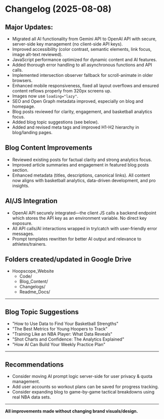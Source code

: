 # Changelog (2025-08-08)

## Major Updates:
- Migrated all AI functionality from Gemini API to OpenAI API with secure, server-side key management (no client-side API keys).
- Improved accessibility (color contrast, semantic elements, link focus, image alt-text reviewed).
- JavaScript performance optimized for dynamic content and AI features.
- Added thorough error handling to all asynchronous functions and API calls.
- Implemented intersection observer fallback for scroll-animate in older browsers.
- Enhanced mobile responsiveness, fixed all layout overflows and ensured content reflows properly from 320px screens up.
- Images now use `loading="lazy"`.
- SEO and Open Graph metadata improved, especially on blog and homepage.
- Blog posts reviewed for clarity, engagement, and basketball analytics focus.
- Added blog topic suggestions (see below).
- Added and revised meta tags and improved H1-H2 hierarchy in blog/landing pages.

## Blog Content Improvements
- Reviewed existing posts for factual clarity and strong analytics focus.
- Improved article summaries and engagement in featured blog posts section.
- Enhanced metadata (titles, descriptions, canonical links). All content now aligns with basketball analytics, data-driven development, and pro insights.

## AI/JS Integration
- OpenAI API securely integrated—the client JS calls a backend endpoint which stores the API key as an environment variable. No direct key exposure.
- All API calls/AI interactions wrapped in try/catch with user-friendly error messages.
- Prompt templates rewritten for better AI output and relevance to athletes/trainers.

## Folders created/updated in Google Drive
- Hoopscope_Website
  - Code/
  - Blog_Content/
  - Changelogs/
  - Readme_Docs/

---

## Blog Topic Suggestions
- "How to Use Data to Find Your Basketball Strengths"
- "The Best Metrics for Young Hoopers to Track"
- "Training Like an NBA Player: What Data Reveals"
- "Shot Charts and Confidence: The Analytics Explained"
- "How AI Can Build Your Weekly Practice Plan"

---

## Recommendations
- Consider moving AI prompt logic server-side for user privacy & quota management.
- Add user accounts so workout plans can be saved for progress tracking.
- Consider expanding blog to game-by-game tactical breakdowns using real NBA data sets.

---

**All improvements made without changing brand visuals/design.**